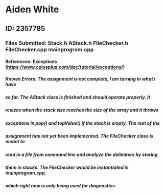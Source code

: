 # Aiden White
## ID: 2357785
### Files Submitted: Stack.h AStack.h FileChecker.h FileChecker.cpp mainprogram.cpp
#### References: Exceptions (https://www.cplusplus.com/doc/tutorial/exceptions/)
##### Known Errors: The assignment is not complete, I am turning in what I have
##### so far. The AStack class is finished and should operate properly. It
##### resizes when the stack size reaches the size of the array and it throws
##### exceptions in pop() and topValue() if the stack is empty. The rest of the
##### assignment has not yet been implemented. The FileChecker class is meant to
##### read in a file from command line and analyze the delimiters by storing
##### them in stacks. The FileChecker would be instantiated in mainprogram.cpp,
##### which right now is only being used for diagnostics.
